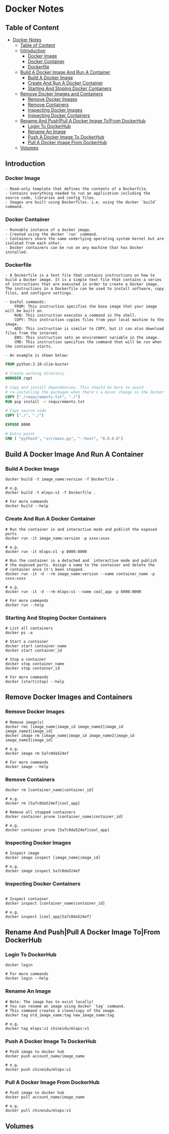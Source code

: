 # Docker Notes

## Table of Content

- [Docker Notes](#docker-notes)
  - [Table of Content](#table-of-content)
  - [Introduction](#introduction)
    - [Docker Image](#docker-image)
    - [Docker Container](#docker-container)
    - [Dockerfile](#dockerfile)
  - [Build A Docker Image And Run A Container](#build-a-docker-image-and-run-a-container)
    - [Build A Docker Image](#build-a-docker-image)
    - [Create And Run A Docker Container](#create-and-run-a-docker-container)
    - [Starting And Stoping Docker Containers](#starting-and-stoping-docker-containers)
  - [Remove Docker Images and Containers](#remove-docker-images-and-containers)
    - [Remove Docker Images](#remove-docker-images)
    - [Remove Containers](#remove-containers)
    - [Inspecting Docker Images](#inspecting-docker-images)
    - [Inspecting Docker Containers](#inspecting-docker-containers)
  - [Rename And Push|Pull A Docker Image To|From DockerHub](#rename-and-pushpull-a-docker-image-tofrom-dockerhub)
    - [Login To DockerHub](#login-to-dockerhub)
    - [Rename An Image](#rename-an-image)
    - [Push A Docker Image To DockerHub](#push-a-docker-image-to-dockerhub)
    - [Pull A Docker Image From DockerHub](#pull-a-docker-image-from-dockerhub)
  - [Volumes](#volumes)

## Introduction

### Docker Image

```text
- Read-only template that defines the contents of a Dockerfile.
- Contains everything needed to run an application including the source code, libraries and config files.
- Images are built using Dockerfiles. i.e. using the docker `build` command.
```

### Docker Container

```text
- Runnable instance of a docker image.
- Created using the docker `run` command.
- Containers share the same underlying operating system kernel but are isolated from each other.
- Docker containers can be run on any machine that has Docker installed.
```

### Dockerfile

```text
- A Dockerfile is a text file that contains instructions on how to build a Docker image. It is a simple text file that contains a series of instructions that are executed in order to create a Docker image. The instructions in a Dockerfile can be used to install software, copy files, and configure settings.

- Useful commands:
    FROM: This instruction specifies the base image that your image will be built on.
    RUN: This instruction executes a command in the shell.
    COPY: This instruction copies files from your local machine to the image.
    ADD: This instruction is similar to COPY, but it can also download files from the internet.
    ENV: This instruction sets an environment variable in the image.
    CMD: This instruction specifies the command that will be run when the container starts.

- An example is shown below:
```

```Dockerfile
FROM python:3.10-slim-buster

# Create working directory
WORKDIR /opt

# Copy and install dependencies. This should be here to avoid
# re-installing the packages when there's a minor change in the Docker image.
COPY ["./requirements.txt", "./"]
RUN pip install -r requirements.txt

# Copy source code
COPY ["./", "./"]

EXPOSE 8000

# Entry point
CMD [ "python3", "src/main.py", "--host", "0.0.0.0"]

```

## Build A Docker Image And Run A Container

### Build A Docker Image

```shell
docker build -t image_name:version -f Dockerfile .

# e.g.
docker build -t mlops:v1 -f Dockerfile .

# For more commands
docker build --help
```

### Create And Run A Docker Container

```shell
# Run the container in and interactive mode and publish the exposed ports
docker run -it image_name:version -p xxxx:xxxx

# e.g.
docker run -it mlops:v1 -p 8000:8000

# Run the container in a detached and  interactive mode and publish
# the exposed ports. Assign a name to the container and delete the
# container once it's been stopped.
docker run -it -d --rm image_name:version --name container_name -p xxxx:xxxx

# e.g.
docker run -it -d --rm mlops:v1 --name cool_app -p 8000:8000

# For more commands
docker run --help
```

### Starting And Stoping Docker Containers

```shell
# List all containers
docker ps -a

# Start a container
docker start container_name
docker start container_id

# Stop a container
docker stop container_name
docker stop container_id

# For more commands
docker [start|stop] --help
```

## Remove Docker Images and Containers

### Remove Docker Images

```shell
# Remove image(s)
docker rmi [image_name|image_id image_name2|image_id image_name3|image_id]
docker image rm [image_name|image_id image_name2|image_id image_name3|image_id]

# e.g.
docker image rm 5a7c0da524ef

# For more commands
docker image --help
```

### Remove Containers

```shell
docker rm [container_name|container_id]

# e.g.
docker rm [5a7c0da524ef|cool_app]

# Remove all stopped containers
docker container prune [container_name|container_id]

# e.g.
docker container prune [5a7c0da524ef|cool_app]
```

### Inspecting Docker Images

```shell
# Inspect image
docker image inspect [image_name|image_id]

# e.g.
docker image inspect 5a7c0da524ef
```

### Inspecting Docker Containers

```shell

# Inspect container
docker inspect [container_name|container_id]

# e.g.
docker inspect [cool_app|5a7c0da524ef]
```

## Rename And Push|Pull A Docker Image To|From DockerHub

### Login To DockerHub

```shell
docker login

# For more commands
docker login --help
```

### Rename An Image

```shell
# Note: The image has to exist locally!
# You can rename an image using docker `tag` command.
# This command creates a clone/copy of the image.
docker tag old_image_name:tag new_image_name:tag

# e.g.
docker tag mlops:v1 chineidu/mlops:v1
```

### Push A Docker Image To DockerHub

```shell
# Push image to docker hub
docker push account_name/image_name

# e.g.
docker push chineidu/mlops:v1
```

### Pull A Docker Image From DockerHub

```shell
# Push image to docker hub
docker pull account_name/image_name

# e.g.
docker pull chineidu/mlops:v1
```

## Volumes
